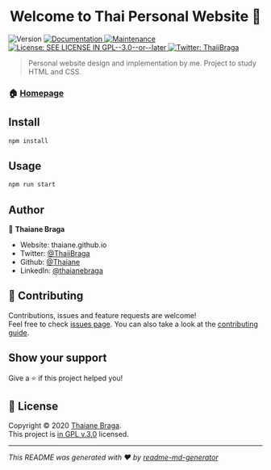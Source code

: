 <h1 align="center">Welcome to Thai Personal Website 👋</h1>
<p>
  <img alt="Version" src="https://img.shields.io/badge/version-1.0.0-blue.svg?cacheSeconds=2592000" />
  <a href="https://github.com/Thaiane/personal-website#readme" target="_blank">
    <img alt="Documentation" src="https://img.shields.io/badge/documentation-yes-brightgreen.svg" />
  </a>
  <a href="https://github.com/Thaiane/personal-website/graphs/commit-activity" target="_blank">
    <img alt="Maintenance" src="https://img.shields.io/badge/Maintained%3F-yes-green.svg" />
  </a>
  <a href=".https://github.com/Thaiane/personal-website#LICENSE" target="_blank">
    <img alt="License: SEE LICENSE IN GPL--3.0--or--later" src="https://img.shields.io/badge/license-GPL-green.svg" />
  </a>
  <a href="https://twitter.com/ThaiiBraga" target="_blank">
    <img alt="Twitter: ThaiiBraga" src="https://img.shields.io/twitter/follow/ThaiiBraga.svg?style=social" />
  </a>
</p>

> Personal website design and implementation by me. Project to study HTML and CSS.

### 🏠 [Homepage](https://github.com/Thaiane/personal-website#readme)

## Install

```sh
npm install
```

## Usage

```sh
npm run start
```

## Author

👤 **Thaiane Braga**

* Website: thaiane.github.io
* Twitter: [@ThaiiBraga](https://twitter.com/ThaiiBraga)
* Github: [@Thaiane](https://github.com/Thaiane)
* LinkedIn: [@thaianebraga](https://linkedin.com/in/thaianebraga)

## 🤝 Contributing

Contributions, issues and feature requests are welcome!<br />Feel free to check [issues page](https://github.com/Thaiane/personal-website/issues). You can also take a look at the [contributing guide](https://github.com/Thaiane/personal-website/blob/master/CONTRIBUTING.md).

## Show your support

Give a ⭐️ if this project helped you!

## 📝 License

Copyright © 2020 [Thaiane Braga](https://github.com/Thaiane).<br />
This project is [in GPL v.3.0](./LICENSE) licensed.

***
_This README was generated with ❤️ by [readme-md-generator](https://github.com/kefranabg/readme-md-generator)_
